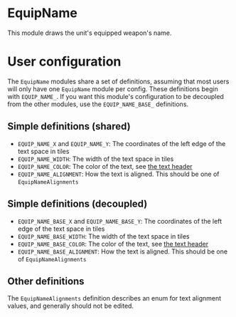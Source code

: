 
# EquipName

This module draws the unit's equipped weapon's name.

# User configuration

The `EquipName` modules share a set of definitions, assuming that most users will only have one `EquipName` module per config. These definitions begin with `EQUIP_NAME_`. If you want this module's configuration to be decoupled from the other modules, use the `EQUIP_NAME_BASE_` definitions.

## Simple definitions (shared)

  * `EQUIP_NAME_X` and `EQUIP_NAME_Y`: The coordinates of the left edge of the text space in tiles
  * `EQUIP_NAME_WIDTH`: The width of the text space in tiles
  * `EQUIP_NAME_COLOR`: The color of the text, see [the text header](/template/include/Text.h)
  * `EQUIP_NAME_ALIGNMENT`: How the text is aligned. This should be one of `EquipNameAlignments`

## Simple definitions (decoupled)

  * `EQUIP_NAME_BASE_X` and `EQUIP_NAME_BASE_Y`: The coordinates of the left edge of the text space in tiles
  * `EQUIP_NAME_BASE_WIDTH`: The width of the text space in tiles
  * `EQUIP_NAME_BASE_COLOR`: The color of the text, see [the text header](/template/include/Text.h)
  * `EQUIP_NAME_BASE_ALIGNMENT`: How the text is aligned. This should be one of `EquipNameAlignments`

## Other definitions

The `EquipNameAlignments` definition describes an enum for text alignment values, and generally should not be edited.
